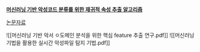 [**머신러닝 기반 악성코드 분류를 위한 재귀적 속성 추출 알고리즘**](https://www.kci.go.kr/kciportal/ci/sereArticleSearch/ciSereArtiView.kci?sereArticleSearchBean.artiId=ART002685886)


[논문자료](https://www.dbpia.co.kr/journal/articleDetail?nodeId=NODE10531913)

![[머신러닝 기반 악서 ㅇ도메인 분석을 위한 핵심 feature 추출 연구.pdf]]
![[머신러닝기법을 활용한 실시간 악성파일 탐지 기법.pdf]]